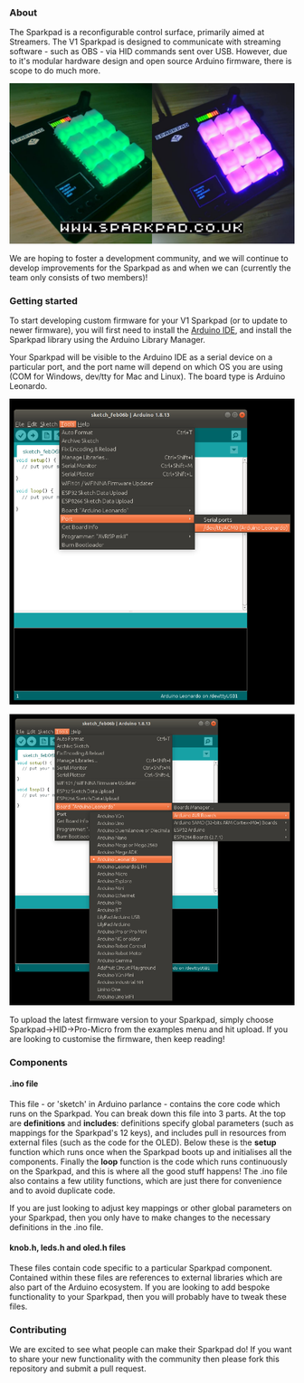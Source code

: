 ### About

The Sparkpad is a reconfigurable control surface, primarily aimed at Streamers. The V1 Sparkpad is designed to communicate with streaming software - such as OBS - via HID commands sent over USB. However, due to it's modular hardware design and open source Arduino firmware, there is scope to do much more.

![](/images/sparkpad.jpg)

We are hoping to foster a development community, and we will continue to develop improvements for the Sparkpad as and when we can (currently the team only consists of two members)!

### Getting started

To start developing custom firmware for your V1 Sparkpad (or to update to newer firmware), you will first need to install the [Arduino IDE](https://www.arduino.cc/en/software), and install the Sparkpad library using the Arduino Library Manager.

Your Sparkpad will be visible to the Arduino IDE as a serial device on a particular port, and the port name will depend on which OS you are using (COM for Windows, dev/tty for Mac and Linux). The board type is Arduino Leonardo. 

![](/images/port.png)

![](/images/board.png)

To upload the latest firmware version to your Sparkpad, simply choose Sparkpad->HID->Pro-Micro from the examples menu and hit upload. If you are looking to customise the firmware, then keep reading!

### Components

#### .ino file
This file - or 'sketch' in Arduino parlance - contains the core code which runs on the Sparkpad. You can break down this file into 3 parts. At the top are **definitions** and **includes**: definitions specify global parameters (such as mappings for the Sparkpad's 12 keys), and includes pull in resources from external files (such as the code for the OLED). Below these is the **setup** function which runs once when the Sparkpad boots up and initialises all the components. Finally the **loop** function is the code which runs continuously on the Sparkpad, and this is where all the good stuff happens! The .ino file also contains a few utility functions, which are just there for convenience and to avoid duplicate code.

If you are just looking to adjust key mappings or other global parameters on your Sparkpad, then you only have to make changes to the necessary definitions in the .ino file.

#### knob.h, leds.h and oled.h files

These files contain code specific to a particular Sparkpad component. Contained within these files are references to external libraries which are also part of the Arduino ecosystem. If you are looking to add bespoke functionality to your Sparkpad, then you will probably have to tweak these files.

### Contributing

We are excited to see what people can make their Sparkpad do! If you want to share your new functionality with the community then please fork this repository and submit a pull request. 